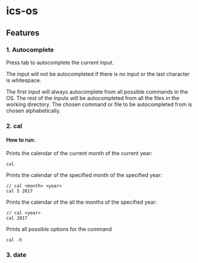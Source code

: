 # ics-os

## Features

### 1. Autocomplete

Press tab to autocomplete the current input.

The input will not be autocompleted if there is no input or the last character is whitespace.

The first input will always autocomplete from all possible commands in the OS. The rest of the inputs will be autocompleted from all the files in the working directory. The chosen command or file to be autocompleted from is chosen alphabetically.

### 2. cal

#### How to run:
Prints the calendar of the current month of the current year:
```shell
cal 
```

Prints the calendar of the specified month of the specified year:
```shell
// cal <month> <year>
cal 5 2017
```

Prints the calendar of the all the months of the specified year:
```shell
// cal <year>
cal 2017
```

Prints all possible options for the command
```
cal -h
```

### 3. date

